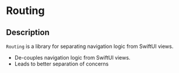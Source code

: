 # Routing

## Description
`Routing` is a library for separating navigation logic from SwiftUI views.

- De-couples navigation logic from SwiftUI views.
- Leads to better separation of concerns
